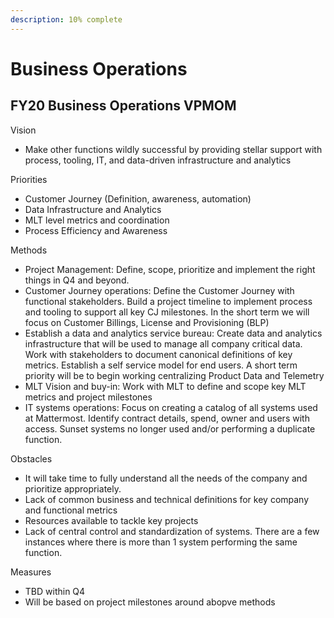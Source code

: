 ```yaml
---
description: 10% complete
---
```


# Business Operations

## FY20 Business Operations VPMOM 

Vision

* Make other functions wildly successful by providing stellar support with process, tooling,  IT, and data-driven infrastructure and analytics

Priorities

* Customer Journey (Definition, awareness,  automation)
* Data Infrastructure and Analytics
* MLT level metrics and coordination
* Process Efficiency and Awareness


Methods

* Project Management:  Define, scope, prioritize and implement the right things in Q4 and beyond.
* Customer Journey operations: Define the Customer Journey with functional stakeholders. Build a project timeline to implement process and tooling to support all key CJ milestones. In the short term we will focus on Customer Billings, License and Provisioning (BLP)
* Establish a data and analytics service bureau: Create data and analytics infrastructure that will be used to manage all company critical data. Work with stakeholders to document canonical definitions of key metrics. Establish a self service model for end users. A short term priority will be to begin working centralizing Product Data and Telemetry
* MLT Vision and buy-in: Work with MLT to define and scope key MLT metrics and project milestones
* IT systems operations:  Focus on creating a catalog of all systems used at Mattermost. Identify contract details, spend, owner and users with access. Sunset systems no longer used and/or performing a duplicate function.


Obstacles

* It will take time to fully understand all the needs of the company and prioritize appropriately.
* Lack of common business and technical definitions for key company and functional metrics
* Resources available to tackle key projects
* Lack of central control and standardization of systems. There are a few instances where there is more than 1 system performing the same function.


Measures

* TBD within Q4
* Will be based on project milestones around abopve methods



